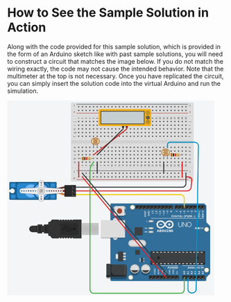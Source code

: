 # How to See the Sample Solution in Action
Along with the code provided for this sample solution, which is provided in the form of an Arduino sketch like with past sample solutions, you will need to construct a circuit that matches the image below. If you do not match the wiring exactly, the code may not cause the intended behavior. Note that the multimeter at the top is not necessary. Once you have replicated the circuit, you can simply insert the solution code into the virtual Arduino and run the simulation.

![](https://github.com/5-Jeremy/Arduino-Workshop-Spring-21/blob/main/Session%203/Exercises/Sample%20Solutions/S3_Ex2_Solution/Example%20Circuit.PNG)

